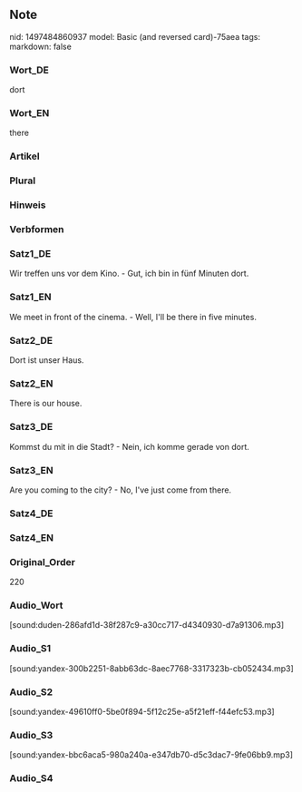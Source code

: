 ## Note
nid: 1497484860937
model: Basic (and reversed card)-75aea
tags: 
markdown: false

### Wort_DE
dort

### Wort_EN
there

### Artikel


### Plural


### Hinweis


### Verbformen


### Satz1_DE
Wir treffen uns vor dem Kino. - Gut, ich bin in fünf Minuten dort.

### Satz1_EN
We meet in front of the cinema. - Well, I'll be there in five minutes.

### Satz2_DE
Dort ist unser Haus.

### Satz2_EN
There is our house.

### Satz3_DE
Kommst du mit in die Stadt? - Nein, ich komme gerade von dort.

### Satz3_EN
Are you coming to the city? - No, I've just come from there.

### Satz4_DE


### Satz4_EN


### Original_Order
220

### Audio_Wort
[sound:duden-286afd1d-38f287c9-a30cc717-d4340930-d7a91306.mp3]

### Audio_S1
[sound:yandex-300b2251-8abb63dc-8aec7768-3317323b-cb052434.mp3]

### Audio_S2
[sound:yandex-49610ff0-5be0f894-5f12c25e-a5f21eff-f44efc53.mp3]

### Audio_S3
[sound:yandex-bbc6aca5-980a240a-e347db70-d5c3dac7-9fe06bb9.mp3]

### Audio_S4

